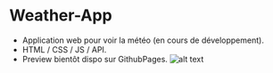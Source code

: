 # Weather-App
* Application web pour voir la météo (en cours de développement).
* HTML / CSS / JS / API.
* Preview bientôt dispo sur GithubPages.
![alt text](http://store-images.s-microsoft.com/image/apps.10595.14397430983184912.cfdf6f70-0a34-4999-b494-936559d822c3.7355576f-baf9-4be3-8b34-27bdc6ac1bd2)
